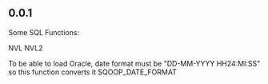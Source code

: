 0.0.1
------------
Some SQL Functions:

NVL
NVL2

To be able to load Oracle, date format must be "DD-MM-YYYY HH24:MI:SS" so this function converts it
SQOOP_DATE_FORMAT
